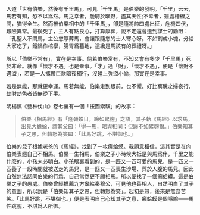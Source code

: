 人道「世有伯樂，然後有千里馬」，可見「千里馬」是伯樂的發明。「千里」云云，馬若有知，恐不以爲然。馬之幸者，馳騁於曠野，盡其天性;不幸者，雖處槽櫪之間，猶得全生。然而被伯樂相中的「千里馬」，卻是隨將帥四處出征，危機四伏，艱險異常。最後死了，主人有點良心，打算厚葬，說不定還會遭到謀士的勸阻：「孔聖人不問馬，主公您厚葬馬，會讓跟隨您的士人寒心呀。不如割成小塊，分給大家吃了，鐵鍋作棺槨，腸胃爲墓地，這纔是馬該有的葬禮呀。」

所以「伯樂不常有」，實在是幸事。倘若伯樂常有，不知又會有多少「千里馬」死於非命。就像「懷才不遇」也是幸事。「才」通「財」，「懷才不遇」，便是「懷財不遇盜」，若是一人攜帶巨款暗夜獨行，沒碰上強盜小偷，那實在是幸事。

若是無能，那就更幸運。馬若無能，伯樂走到跟前，也不懼。好比窮醜之婦夜行，劫財劫色者皆無從下手。

明楊慎《藝林伐山》卷七裏有一個「按圖索驥」的故事：

> 伯樂《相馬經》有「隆顙蛈日，蹄如累麴」之語，其子執《馬經》以求馬，出見大蟾蜍，謂其父曰：「得一馬，略與相同；但蹄不如累麴爾。」伯樂知其子之愚，但轉怒為笑曰：「此馬好跳，不堪御也。」

伯樂的兒子根據老爸的《馬經》，找到了一枚癩蛤蟆。我願意相信，這其實是在向伯樂表態自己不相馬。伯樂一生相馬，伯樂之子小時候大抵是與馬爲伴，千里之能什麼的，小孩未必明白。小孩眼裏看到的，是一匹又一匹可愛的馬兒，是一匹又一匹養了一段時間就被送走的馬兒，是一匹又一匹喪生沙場、葬於人腹的馬兒。因此自然無法認同伯樂的行爲，自己當然更不願相馬。所以便找了一個癩蛤蟆。這是伯樂之子的愚處。伯樂曾經推薦九方皋給秦穆公，可見他也善相人，自然明白了其子的意圖，所以說是「伯樂知其子之愚，但轉怒為笑」。起初是怒，後來是無奈苦笑。「此馬好跳，不堪御也。」便是表明自己心知其子之意，癩蛤蟆是個隱喻——馬性跳脫，不堪爲人所御。

